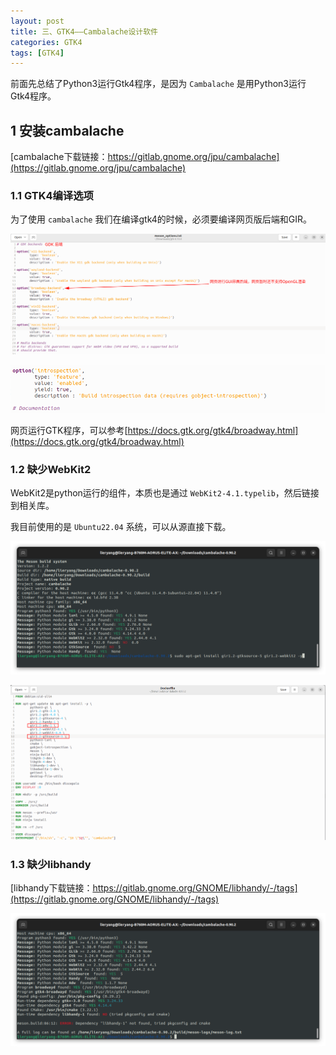 ```yaml
---
layout: post
title: 三、GTK4——Cambalache设计软件
categories: GTK4
tags: [GTK4]
---
```


前面先总结了Python3运行Gtk4程序，是因为 `Cambalache` 是用Python3运行Gtk4程序。

## 1 安装cambalache

[cambalache下载链接：https://gitlab.gnome.org/jpu/cambalache](https://gitlab.gnome.org/jpu/cambalache)

### 1.1 GTK4编译选项

为了使用 `cambalache` 我们在编译gtk4的时候，必须要编译网页版后端和GIR。

![alt text](/assets/GTK4/2024052901/image/image-6.png)

![alt text](/assets/GTK4/2024052901/image/image-7.png)

网页运行GTK程序，可以参考[https://docs.gtk.org/gtk4/broadway.html](https://docs.gtk.org/gtk4/broadway.html)

### 1.2 缺少WebKit2

WebKit2是python运行的组件，本质也是通过 `WebKit2-4.1.typelib`，然后链接到相关库。

我目前使用的是 `Ubuntu22.04` 系统，可以从源直接下载。

![alt text](/assets/GTK4/2024052901/image/image.png)

![alt text](/assets/GTK4/2024052901/image/image-1.png)


### 1.3 缺少libhandy

[libhandy下载链接：https://gitlab.gnome.org/GNOME/libhandy/-/tags](https://gitlab.gnome.org/GNOME/libhandy/-/tags)

![alt text](/assets/GTK4/2024052901/image/image-2.png)



